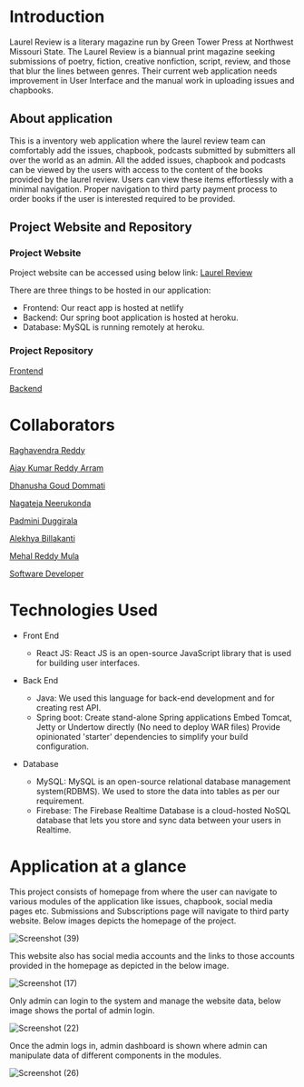 # Introduction
Laurel Review is a literary magazine run by Green Tower Press at Northwest Missouri State. The Laurel Review is a biannual print magazine seeking submissions of poetry, fiction, creative nonfiction, script, review, and those that blur the lines between genres. Their current web application needs improvement in User Interface and the manual work in uploading issues and chapbooks.

## About application

This is a inventory web application where the laurel review team can comfortably add the issues, chapbook, podcasts submitted by submitters all over the world as an admin. All the added issues, chapbook and podcasts can be viewed by the users with access to the content of the books provided by the laurel review. Users can view these items effortlessly with a minimal navigation. Proper navigation to third party payment process to order books if the user is interested required to  be provided.

## Project Website and Repository
### Project Website
Project website can be accessed using below link:
[Laurel Review](https://laurelreview.netlify.app/)

There are three things to be hosted in our application:
* Frontend: Our react app is hosted at netlify
* Backend: Our spring boot application is hosted at heroku.
* Database: MySQL is running remotely at heroku.

### Project Repository

[Frontend](https://github.com/reddy-raghavendra/LaurelReview)

[Backend](https://github.com/reddy-raghavendra/laurelreview-backend)

# Collaborators

[Raghavendra Reddy](https://github.com/reddy-raghavendra)

[Ajay Kumar Reddy Arram](https://github.com/ajayarram)

[Dhanusha Goud Dommati](https://github.com/Dhanushagoud)

[Nagateja Neerukonda](https://github.com/TejaUsa)

[Padmini Duggirala](https://github.com/Padmini6699)
 	
[Alekhya Billakanti](https://github.com/Alekyab98)

[Mehal Reddy Mula](https://github.com/MehalS542312)

[Software Developer](https://github.com/yaswant1)

# Technologies Used
* Front End
  * React JS: React JS is an open-source JavaScript library that is used for building user interfaces.

* Back End
  * Java: We used this language for back-end development and for creating rest API.
  * Spring boot: Create stand-alone Spring applications Embed Tomcat, Jetty or Undertow directly (No need to deploy WAR files) Provide opinionated 'starter' dependencies to simplify your build configuration.

* Database
  * MySQL: MySQL is an open-source relational database management system(RDBMS). We used to store the data into tables as per our requirement.
  * Firebase: The Firebase Realtime Database is a cloud-hosted NoSQL database that lets you store and sync data between your users in Realtime.
# Application at a glance

This project consists of homepage from where the user can navigate to various modules of the application like issues, chapbook, social media pages etc. Submissions and Subscriptions page will navigate to third party website. Below images depicts the homepage of the project. 

![Screenshot (39)](https://user-images.githubusercontent.com/77422478/166179138-48d0a276-09ee-4f7e-b01b-730fe3b9484f.png)

This website also has social media accounts and the links to those accounts provided in the homepage as depicted in the below image.

![Screenshot (17)](https://user-images.githubusercontent.com/77422478/166179068-9e60a107-96bb-4821-a0c6-13beb5398500.png)

Only admin can login to the system and manage the website data, below image shows the portal of admin login.

![Screenshot (22)](https://user-images.githubusercontent.com/77422478/166179179-083a5e7b-47e2-46e4-be3f-6bbe1265d5ad.png)

Once the admin logs in, admin dashboard is shown where admin can manipulate data of different components in the modules. 

![Screenshot (26)](https://user-images.githubusercontent.com/77422478/166179205-aa5388a3-ec37-4193-b7fd-f39f8c958724.png)

